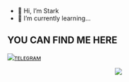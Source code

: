 - 👋 Hi, I’m Stark
- 🌱 I’m currently learning...




 ## YOU CAN FIND ME HERE 
  [![ᴛᴇʟᴇɢʀᴀᴍ](https://img.shields.io/badge/telegram-1b77FF.svg?style=for-the-badge&logo=telegram)](https://t.me/cad_baly) 
   <br>

<!---
StarkX200/StarkX200 is a ✨ special ✨ repository because its `README.md` (this file) appears on your GitHub profile.
You can click the Preview link to take a look at your changes.
--->



<p align="center">
<img src="https://github-readme-stats.vercel.app/api?username=XD-STARK&theme=highcontrast" align="center">
</p>


